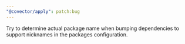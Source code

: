 ```yaml
---
"@covector/apply": patch:bug
---
```


Try to determine actual package name when bumping dependencies to support nicknames in the packages configuration.
